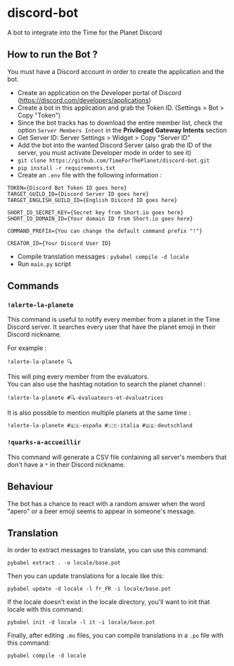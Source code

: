 # discord-bot
A bot to integrate into the Time for the Planet Discord

## How to run the Bot ?

You must have a Discord account in order to create the application and the bot.

- Create an application on the Developer portal of Discord (https://discord.com/developers/applications)
- Create a bot in this application and grab the Token ID. (Settings > Bot > Copy "Token")
- Since the bot tracks has to download the entire member list, check the option `Server Members Intent` in the **Privileged Gateway Intents** section
- Get Server ID: Server Settings > Widget > Copy "Server ID"
- Add the bot into the wanted Discord Server (also grab the ID of the server, you must activate Developer mode in order to see it)
- `git clone https://github.com/TimeForThePlanet/discord-bot.git`
- `pip install -r requirements.txt`
- Create an `.env` file with the following information :

```
TOKEN={Discord Bot Token ID goes here}
TARGET_GUILD_ID={Discord Server ID goes here}
TARGET_ENGLISH_GUILD_ID={English Discord ID goes here}

SHORT_IO_SECRET_KEY={Secret key from Short.io goes here}
SHORT_IO_DOMAIN_ID={Your domain ID from Short.io goes here}

COMMAND_PREFIX={You can change the default command prefix "!"}

CREATOR_ID={Your Discord User ID}
```

- Compile translation messages : `pybabel compile -d locale`
- Run `main.py` script

## Commands

### `!alerte-la-planete`

This command is useful to notify every member from a planet in the Time Discord server. It searches every user that have the planet emoji in their Discord nickname.

For example :

    !alerte-la-planete 🔍

This will ping every member from the evaluators.  
You can also use the hashtag notation to search the planet channel :

    !alerte-la-planete #🔍-évaluateurs-et-évaluatrices

It is also possible to mention multiple planets at the same time :

    !alerte-la-planete #🇪🇸-españa #🇮🇹-italia #🇩🇪-deutschland

### `!quarks-a-accueillir`

This command will generate a CSV file containing all server's members that don't have a `*` in their Discord nickname.

## Behaviour

The bot has a chance to react with a random answer when the word "apero" or a beer emoji seems to appear in someone's message.

## Translation

In order to extract messages to translate, you can use this command:

    pybabel extract . -o locale/base.pot

Then you can update translations for a locale like this:

    pybabel update -d locale -l fr_FR -i locale/base.pot

If the locale doesn't exist in the locale directory, you'll want to init that locale with this command:

    pybabel init -d locale -l it -i locale/base.pot

Finally, after editing `.mo` files, you can compile translations in a `.po` file with this command:

    pybabel compile -d locale